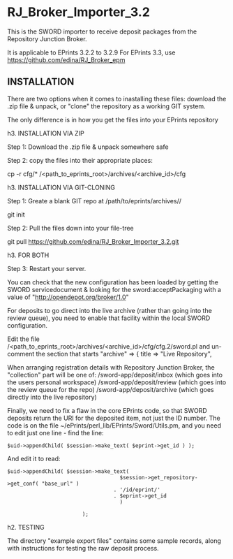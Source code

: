 RJ_Broker_Importer_3.2
============
This is the SWORD importer to receive deposit packages from the 
Repository Junction Broker. 

It is applicable to EPrints 3.2.2 to 3.2.9
For EPrints 3.3, use https://github.com/edina/RJ_Broker_epm

INSTALLATION
--------

There are two options when it comes to inastalling these files: download the .zip file & unpack, or "clone" the
repository as a working GIT system.

The only difference is in how you get the files into your EPrints repository

h3. INSTALLATION VIA ZIP


Step 1: Download the .zip file & unpack somewhere safe

Step 2: copy the files into their appropriate places:

   cp -r cfg/* /<path_to_eprints_root>/archives/<archive_id>/cfg

h3. INSTALLATION VIA GIT-CLONING

Step 1: Greate a blank GIT repo at /path/to/eprints/archives/<ARCHIVEID>/

   git init
   
Step 2: Pull the files down into your file-tree

   git pull https://github.com/edina/RJ_Broker_Importer_3.2.git
   
h3. FOR BOTH   

Step 3: Restart your server.

You can check that the new configuration has been loaded by getting the SWORD
servicedocument & looking for the sword:acceptPackaging with a value of
"http://opendepot.org/broker/1.0"

For deposits to go direct into the live archive (rather than going into the 
review queue), you need to enable that facility within the local SWORD 
configuration.

Edit the file /<path_to_eprints_root>/archives/<archive_id>/cfg/cfg.2/sword.pl
and un-comment the section that starts 
	"archive" => {
			title => "Live Repository",


When arranging registration details with Repository Junction Broker, the 
"collection" part will be one of:
   /sword-app/deposit/inbox   (which goes into the users personal workspace)
   /sword-app/deposit/review  (which goes into the review queue for the repo)
   /sword-app/deposit/archive (which goes directly into the live repository)


Finally, we need to fix a flaw in the core EPrints code, so that SWORD deposits 
return the URI for the deposited item, not just the ID number.
The code is on the file ~/ePrints/perl_lib/EPrints/Sword/Utils.pm, and you need 
to edit just one line - find the line:

	$uid->appendChild( $session->make_text( $eprint->get_id ) );

And edit it to read:

	$uid->appendChild( $session->make_text( 
                                        $session->get_repository->get_conf( "base_url" )
                                      . '/id/eprint/'
                                      . $eprint->get_id 
                                        )

                            );

h2. TESTING

The directory "example export files" contains some sample records, along with instructions
for testing the raw deposit process.
